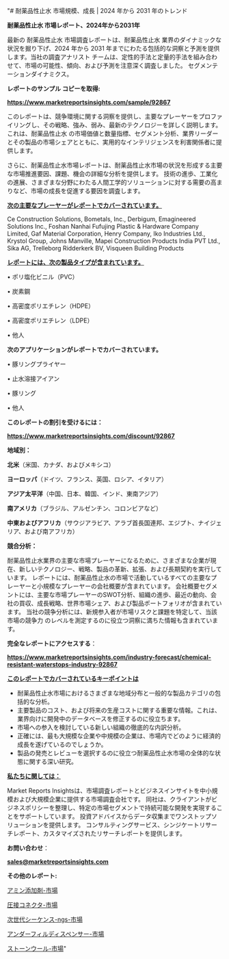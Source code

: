"# 耐薬品性止水 市場規模、成長 | 2024 年から 2031 年のトレンド

<strong>耐薬品性止水 市場レポート、2024年から2031年</strong>

最新の 耐薬品性止水 市場調査レポートは、耐薬品性止水 業界のダイナミックな状況を掘り下げ、2024 年から 2031 年までにわたる包括的な洞察と予測を提供します。当社の調査アナリスト チームは、定性的手法と定量的手法を組み合わせて、市場の可能性、傾向、および予測を注意深く調査しました。 セグメンテーションダイナミクス。



<strong>レポートのサンプル コピーを取得:</strong> <a href=https://www.marketreportsinsights.com/sample/92867>

<strong><u>https://www.marketreportsinsights.com/sample/92867</u></strong></a>

このレポートは、競争環境に関する洞察を提供し、主要なプレーヤーをプロファイリングし、その戦略、強み、弱み、最新のテクノロジーを詳しく説明します。 これは、耐薬品性止水 の市場価値と数量指標、セグメント分析、業界リーダーとその製品の市場シェアとともに、実用的なインテリジェンスを利害関係者に提供します。

さらに、耐薬品性止水市場レポートは、耐薬品性止水市場の状況を形成する主要な市場推進要因、課題、機会の詳細な分析を提供します。 技術の進歩、工業化の進展、さまざまな分野にわたる人間工学的ソリューションに対する需要の高まりなど、市場の成長を促進する要因を調査します。



<strong><u>次の主要なプレーヤーがレポートでカバーされています。</u></strong>

Ce Construction Solutions, Bometals, Inc., Derbigum, Emagineered Solutions Inc., Foshan Nanhai Fufujing Plastic & Hardware Company Limited, Gaf Material Corporation, Henry Company, Iko Industries Ltd., Krystol Group, Johns Manville, Mapei Construction Products India PVT Ltd., Sika AG, Trelleborg Ridderkerk BV, Visqueen Building Products



<strong><u><b>レポートには、次の製品タイプが含まれています。</b></u></strong>

• ポリ塩化ビニル（PVC）

• 炭素鋼

• 高密度ポリエチレン（HDPE）

• 高密度ポリエチレン（LDPE）

• 他人



<strong><b>次のアプリケーションがレポートでカバーされています。</b></strong>

• 豚リングプライヤー

• 止水溶接アイアン

• 豚リング

• 他人



<strong><b>このレポートの割引を受けるには：</b></strong><a href=https://www.marketreportsinsights.com/discount/92867>

<strong><u>https://www.marketreportsinsights.com/discount/92867</u></strong></a>



<strong>地域別：</strong>



<strong>北米</strong>（米国、カナダ、およびメキシコ）



<strong>ヨーロッパ</strong>（ドイツ、フランス、英国、ロシア、イタリア）



<strong>アジア太平洋</strong>（中国、日本、韓国、インド、東南アジア）



<strong>南アメリカ</strong>（ブラジル、アルゼンチン、コロンビアなど）



<strong>中東およびアフリカ</strong>（サウジアラビア、アラブ首長国連邦、エジプト、ナイジェリア、および南アフリカ）



<strong>競合分析：</strong>

耐薬品性止水業界の主要な市場プレーヤーになるために、さまざまな企業が現在、新しいテクノロジー、戦略、製品の革新、拡張、および長期契約を実行しています。 レポートには、耐薬品性止水の市場で活動しているすべての主要なプレーヤーと小規模なプレーヤーの会社概要が含まれています。 会社概要セグメントには、主要な市場プレーヤーのSWOT分析、組織の進歩、最近の動向、会社の買収、成長戦略、世界市場シェア、および製品ポートフォリオが含まれています。 当社の競争分析には、新規参入者が市場リスクと課題を特定して、当該市場の競争力 のレベルを測定するのに役立つ洞察に満ちた情報も含まれています。



<strong>完全なレポートにアクセスする</strong>：

<a href=https://www.marketreportsinsights.com/industry-forecast/chemical-resistant-waterstops-industry-92867>

<strong><u>https://www.marketreportsinsights.com/industry-forecast/chemical-resistant-waterstops-industry-92867</u></strong></a>



<strong><u><b>このレポートでカバーされているキーポイントは</b></u></strong>
<ul>
  <li>耐薬品性止水市場におけるさまざまな地域分布と一般的な製品カテゴリの包括的な分析。</li>
  <li>主要製品のコスト、および将来の生産コストに関する重要な情報。これは、業界向けに開発中のデータベースを修正するのに役立ちます。</li>
  <li>市場への参入を検討している新しい組織の徹底的な内訳分析。</li>
  <li>正確には、最も大規模な企業や中規模の企業は、市場内でどのように経済的成長を遂げているのでしょうか。</li>
  <li>製品の発売とレビューを選択するのに役立つ耐薬品性止水市場の全体的な状態に関する深い研究。</li>
</ul>


<strong><u><b>私たちに関しては：</b></u></strong>

Market Reports Insightsは、市場調査レポートとビジネスインサイトを中小規模および大規模企業に提供する市場調査会社です。 同社は、クライアントがビジネスポリシーを整理し、特定の市場セグメントで持続可能な開発を実現することをサポートしています。 投資アドバイスからデータ収集までワンストップソリューションを提供します。 コンサルティングサービス、シンジケートリサーチレポート、カスタマイズされたリサーチレポートを提供します。



<strong><b>お問い合わせ</b></strong>：

<a href=mailto:sales@marketreportsinsights.com>

<strong><u>sales@marketreportsinsights.com</u></strong></a>



<strong>その他のレポート:</strong>

<a href=https://www.linkedin.com/pulse/アミン添加剤-市場-2023-新興市場-将来の動向と市場需要-2030-5o97f/>アミン添加剤-市場</a>

<a href=https://www.linkedin.com/pulse/圧接コネクタ-市場-2023-推進要因と成長機会-2030-analytics-achievers-24-analysis-dvuqf/>圧接コネクタ-市場</a>

<a href=https://www.linkedin.com/pulse/次世代シーケンス-ngs-市場-2023-総合分析と事業成長戦略-2030-pr-news-hub-zz5vf/>次世代シーケンス-ngs-市場</a>

<a href=https://www.linkedin.com/pulse/アンダーフィルディスペンサー-市場-2023-収益と成長ドライバー-2030-qlqof/>アンダーフィルディスペンサー-市場</a>

<a href=https://www.linkedin.com/pulse/ストーンウール-市場-2023-推進要因と成長機会-2030-consumer-connection-collective-360-fiybf/>ストーンウール-市場</a>"
